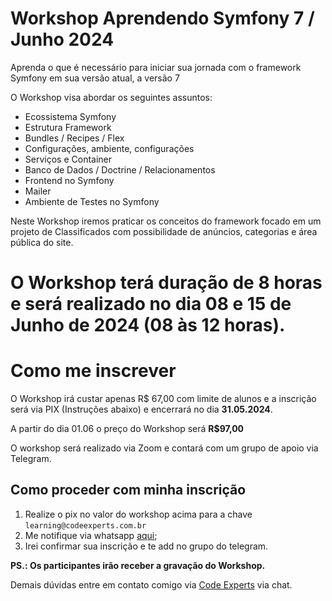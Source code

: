 # Workshop Aprendendo Symfony 7 / Junho 2024

Aprenda o que é necessário para iniciar sua jornada com o framework Symfony em sua versão atual, a versão 7

O Workshop visa abordar os seguintes assuntos:

- Ecossistema Symfony
- Estrutura Framework
- Bundles / Recipes / Flex
- Configurações, ambiente, configurações
- Serviços e Container
- Banco de Dados / Doctrine / Relacionamentos
- Frontend no Symfony
- Mailer
- Ambiente de Testes no Symfony

Neste Workshop iremos praticar os conceitos do framework focado em um projeto de Classificados com possibilidade de anúncios, categorias e área pública do site.

# O Workshop terá duração de 8 horas e será realizado no dia 08 e 15 de Junho de 2024 (08 às 12 horas).

# Como me inscrever

O Workshop irá custar apenas R$ 67,00 com limite de alunos e a inscrição será via PIX (Instruções abaixo) e encerrará no dia **31.05.2024**.

A partir do dia 01.06 o preço do Workshop será **R$97,00**

O workshop será realizado via Zoom e contará com um grupo de apoio via Telegram.

## Como proceder com minha inscrição

1. Realize o pix no valor do workshop acima para a chave `learning@codeexperts.com.br`
2. Me notifique via whatsapp [aqui](https://bit.ly/3K3NHPB);
3. Irei confirmar sua inscrição e te add no grupo do telegram.

**PS.: Os participantes irão receber a gravação do Workshop.**

Demais dúvidas entre em contato comigo via [Code Experts](https://codeexperts.com.br) via chat.
